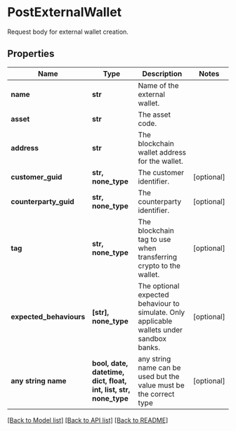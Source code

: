 # PostExternalWallet

Request body for external wallet creation.

## Properties
Name | Type | Description | Notes
------------ | ------------- | ------------- | -------------
**name** | **str** | Name of the external wallet. | 
**asset** | **str** | The asset code. | 
**address** | **str** | The blockchain wallet address for the wallet. | 
**customer_guid** | **str, none_type** | The customer identifier. | [optional] 
**counterparty_guid** | **str, none_type** | The counterparty identifier. | [optional] 
**tag** | **str, none_type** | The blockchain tag to use when transferring crypto to the wallet. | [optional] 
**expected_behaviours** | **[str], none_type** | The optional expected behaviour to simulate. Only applicable wallets under sandbox banks. | [optional] 
**any string name** | **bool, date, datetime, dict, float, int, list, str, none_type** | any string name can be used but the value must be the correct type | [optional]

[[Back to Model list]](../README.md#documentation-for-models) [[Back to API list]](../README.md#documentation-for-api-endpoints) [[Back to README]](../README.md)


